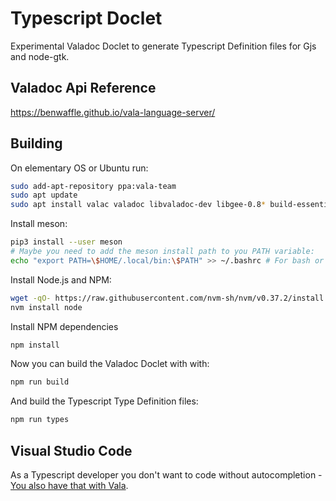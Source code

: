 # Typescript Doclet
Experimental Valadoc Doclet to generate Typescript Definition files for Gjs and node-gtk.

## Valadoc Api Reference

https://benwaffle.github.io/vala-language-server/

## Building

On elementary OS or Ubuntu run:

```bash
sudo add-apt-repository ppa:vala-team
sudo apt update
sudo apt install valac valadoc libvaladoc-dev libgee-0.8* build-essential python3 python3-pip python3-setuptools python3-wheel ninja-build
```

Install meson:

```bash
pip3 install --user meson
# Maybe you need to add the meson install path to you PATH variable:
echo "export PATH=\$HOME/.local/bin:\$PATH" >> ~/.bashrc # For bash or ~/.zshrc for ZSH
```

Install Node.js and NPM:

```bash
wget -qO- https://raw.githubusercontent.com/nvm-sh/nvm/v0.37.2/install.sh | bash
nvm install node
```

Install NPM dependencies

```bash
npm install
```

Now you can build the Valadoc Doclet with with:

```bash
npm run build
```

And build the Typescript Type Definition files:
```bash
npm run types
```

## Visual Studio Code

As a Typescript developer you don't want to code without autocompletion - [You also have that with Vala](https://wiki.gnome.org/Projects/Vala/Tools/VisualStudioCode).